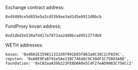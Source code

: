 Exchange contract address:  

    0x49489ce5d855e5a2cd53b9ae3ad1d5e0911d0bcb
    
FundProxy kovan address;

    0xd1dbd3e530afd417a7073aa2dd0bca4951277db9

WETH addresses:

    kovan: '0xd0A1E359811322d97991E03f863a0C30C2cF029C',
    ropsten: '0xA8E9Fa8f91e5Ae138C74648c9C304F1C75003A8D',
    foundation: '0xC02aaA39b223FE8D0A0e5C4F27eAD9083C756Cc2'